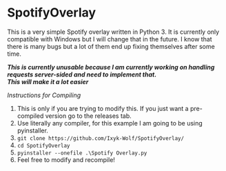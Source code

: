 # SpotifyOverlay
This is a very simple Spotify overlay written in Python 3.
It is currently only compatible with Windows but I will change that in the future.
I know that there is many bugs but a lot of them end up fixing themselves after some time.   

***This is currently unusable because I am currently working on handling requests server-sided and need to implement that.  
This will make it a lot easier***   
  
    
*Instructions for Compiling*
1. This is only if you are trying to modify this. If you just want a pre-compiled version go to the releases tab.
2. Use literally any compiler, for this example I am going to be using pyinstaller.
3. `git clone https://github.com/Ixyk-Wolf/SpotifyOverlay/`
4. `cd SpotifyOverlay`
6. `pyinstaller --onefile .\Spotify Overlay.py`
7. Feel free to modify and recompile!
